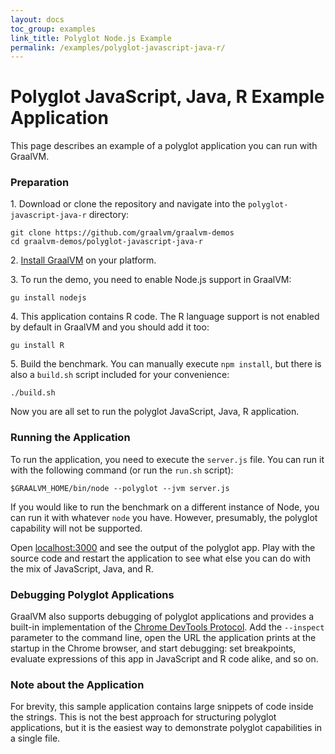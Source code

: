 ```yaml
---
layout: docs
toc_group: examples
link_title: Polyglot Node.js Example
permalink: /examples/polyglot-javascript-java-r/
---
```


# Polyglot JavaScript, Java, R Example Application

This page describes an example of a polyglot application you can run with GraalVM.

### Preparation

1&#46; Download or clone the repository and navigate into the `polyglot-javascript-java-r` directory:
```shell
git clone https://github.com/graalvm/graalvm-demos
cd graalvm-demos/polyglot-javascript-java-r
```

2&#46; [Install GraalVM](../getting-started/graalvm-community/get-started-graalvm-community.md/#install-graalvm) on your platform.

3&#46; To run the demo, you need to enable Node.js support in GraalVM:
```shell
gu install nodejs
```

4&#46; This application contains R code. The R language support is not enabled by default in GraalVM and you should add it too:
```shell
gu install R
```

5&#46; Build the benchmark. You can manually execute `npm install`, but there is also a `build.sh` script included for your convenience:
```shell
./build.sh
```
Now you are all set to run the polyglot JavaScript, Java, R application.

### Running the Application

To run the application, you need to execute the `server.js` file.
You can run it with the following command (or run the `run.sh` script):
```shell
$GRAALVM_HOME/bin/node --polyglot --jvm server.js
```

If you would like to run the benchmark on a different instance of Node,
you can run it with whatever `node` you have. However, presumably, the polyglot
capability will not be supported.

Open [localhost:3000](http://localhost:3000) and see the output of the polyglot app.
Play with the source code and restart the application to see what else
you can do with the mix of JavaScript, Java, and R.

### Debugging Polyglot Applications

GraalVM also supports debugging of polyglot applications and provides a built-in
implementation of the [Chrome DevTools Protocol](../tools/chrome-debugger.md). Add the `--inspect` parameter to the command line, open the URL the application
prints at the startup in the Chrome browser, and start debugging: set breakpoints,
evaluate expressions of this app in JavaScript and R code alike, and so on.

### Note about the Application

For brevity, this sample application contains large snippets of code
inside the strings. This is not the best approach for structuring polyglot applications,
but it is the easiest way to demonstrate polyglot capabilities in a single file.
